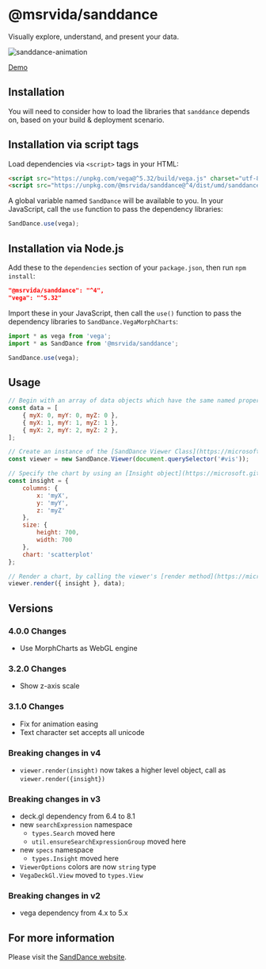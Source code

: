 # @msrvida/sanddance

Visually explore, understand, and present your data.

![sanddance-animation](https://user-images.githubusercontent.com/11507384/189461831-9467863e-bff8-47d2-aa03-ab2b74658814.gif)

[Demo](https://microsoft.github.io/SandDance/app)

## Installation

You will need to consider how to load the libraries that `sanddance` depends on, based on your build & deployment scenario.

## Installation via script tags

Load dependencies via `<script>` tags in your HTML:
```html
<script src="https://unpkg.com/vega@^5.32/build/vega.js" charset="utf-8"></script>
<script src="https://unpkg.com/@msrvida/sanddance@^4/dist/umd/sanddance.js"></script>
```

A global variable named `SandDance` will be available to you. In your JavaScript, call the `use` function to pass the dependency libraries:

```js
SandDance.use(vega);
```

## Installation via Node.js

Add these to the `dependencies` section of your `package.json`, then run `npm install`:

```json
"@msrvida/sanddance": "^4",
"vega": "^5.32"
```

Import these in your JavaScript, then call the `use()` function to pass the dependency libraries to `SandDance.VegaMorphCharts`:

```js
import * as vega from 'vega';
import * as SandDance from '@msrvida/sanddance';

SandDance.use(vega);
```

## Usage
```js
// Begin with an array of data objects which have the same named properties: 
const data = [
    { myX: 0, myY: 0, myZ: 0 },
    { myX: 1, myY: 1, myZ: 1 },
    { myX: 2, myY: 2, myZ: 2 },
];

// Create an instance of the [SandDance Viewer Class](https://microsoft.github.io/SandDance/docs/sanddance/v4/classes/Viewer.html) with an HTML DOM node to use for display:
const viewer = new SandDance.Viewer(document.querySelector('#vis'));

// Specify the chart by using an [Insight object](https://microsoft.github.io/SandDance/docs/sanddance/v4/interfaces/specs.Insight.html)
const insight = {
    columns: {
        x: 'myX',
        y: 'myY',
        z: 'myZ'
    },
    size: {
        height: 700,
        width: 700
    },
    chart: 'scatterplot'
};

// Render a chart, by calling the viewer's [render method](https://microsoft.github.io/SandDance/docs/sanddance/v4/classes/Viewer.html#render), passing the insight and the data:
viewer.render({ insight }, data);
```

## Versions

### 4.0.0 Changes

* Use MorphCharts as WebGL engine

### 3.2.0 Changes

* Show z-axis scale

### 3.1.0 Changes

* Fix for animation easing
* Text character set accepts all unicode

### Breaking changes in v4

* `viewer.render(insight)` now takes a higher level object, call as `viewer.render({insight})`

### Breaking changes in v3

* deck.gl dependency from 6.4 to 8.1
* new `searchExpression` namespace
  * `types.Search` moved here
  * `util.ensureSearchExpressionGroup` moved here
* new `specs` namespace
  * `types.Insight` moved here
* `ViewerOptions` colors are now `string` type
* `VegaDeckGl.View` moved to `types.View`

### Breaking changes in v2

* vega dependency from 4.x to 5.x

## For more information
Please visit the [SandDance website](https://microsoft.github.io/SandDance/).
